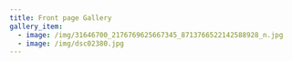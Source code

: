 ```yaml
---
title: Front page Gallery
gallery_item:
  - image: /img/31646700_2176769625667345_8713766522142588928_n.jpg
  - image: /img/dsc02380.jpg
---
```


